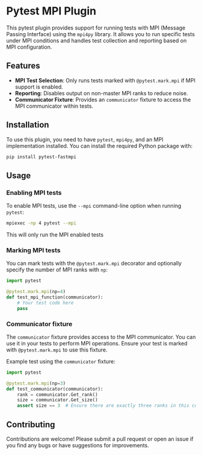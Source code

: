 # Pytest MPI Plugin

This pytest plugin provides support for running tests with MPI (Message Passing Interface) using the `mpi4py` library. It allows you to run specific tests under MPI conditions and handles test collection and reporting based on MPI configuration.

## Features

- **MPI Test Selection**: Only runs tests marked with `@pytest.mark.mpi` if MPI support is enabled.
- **Reporting**: Disables output on non-master MPI ranks to reduce noise.
- **Communicator Fixture**: Provides an `communicator` fixture to access the MPI communicator within tests.

## Installation

To use this plugin, you need to have `pytest`, `mpi4py`, and an MPI implementation installed. You can install the required Python package with:

```bash
pip install pytest-fastmpi
```

## Usage

### Enabling MPI tests
To enable MPI tests, use the `--mpi` command-line option when running `pytest`:
```bash
mpiexec -np 4 pytest --mpi
```
This will only run the MPI enabled tests

### Marking MPI tests
You can mark tests with the `@pytest.mark.mpi` decorator and optionally specify the number of MPI ranks with `np`:
```python
import pytest

@pytest.mark.mpi(np=4)
def test_mpi_function(communicator):
    # Your test code here
    pass
```

### Communicator fixture
The `communicator` fixture provides access to the MPI communicator. You can use it in your tests to perform MPI operations. Ensure your test is marked with `@pytest.mark.mpi` to use this fixture.

Example test using the `communicator` fixture:

```python
import pytest

@pytest.mark.mpi(np=3)
def test_communicator(communicator):
    rank = communicator.Get_rank()
    size = communicator.Get_size()
    assert size == 3  # Ensure there are exactly three ranks in this communicator
```

## Contributing
Contributions are welcome! Please submit a pull request or open an issue if you find any bugs or have suggestions for improvements.

